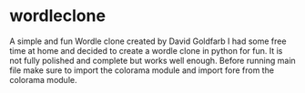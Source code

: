 # wordleclone
A simple and fun Wordle clone created by David Goldfarb 
I had some free time at home and decided to create a wordle clone in python for fun. It is not fully polished and complete but works well enough. Before running main file make sure to import the colorama module and import fore from the colorama module.

